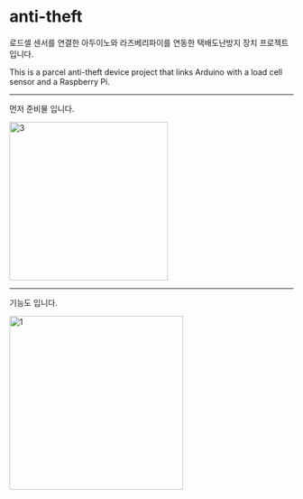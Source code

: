 # anti-theft
로드셀 센서를 연결한 아두이노와 라즈베리파이를 연동한 택배도난방지 장치 프로젝트 입니다.

This is a parcel anti-theft device project that links Arduino with a load cell sensor and a Raspberry Pi.

-------------------------------------------------------------------------------------------------------
먼저 준비물 입니다.

<img width="281" alt="3" src="https://user-images.githubusercontent.com/80305565/122335083-b03f6500-cf75-11eb-90b3-a6fd5b495a3a.png">

---------------------------------------------------------
기능도 입니다.

<img width="308" alt="1" src="https://user-images.githubusercontent.com/80305565/122334860-4c1ca100-cf75-11eb-9537-f57ae617e5cd.png">
